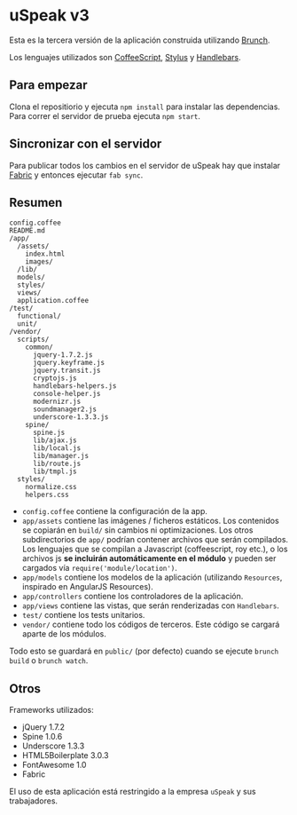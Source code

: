# uSpeak v3
Esta es la tercera versión de la aplicación construida utilizando [Brunch](http://brunch.io/).

Los lenguajes utilizados son [CoffeeScript](http://coffeescript.org/),
[Stylus](http://learnboost.github.com/stylus/) y
[Handlebars](http://handlebarsjs.com/).

## Para empezar

Clona el repositiorio y ejecuta `npm install` para instalar las dependencias.
Para correr el servidor de prueba ejecuta `npm start`.

## Sincronizar con el servidor

Para publicar todos los cambios en el servidor de uSpeak hay que instalar [Fabric](http://fabfile.org/) y entonces ejecutar `fab sync`.

## Resumen

    config.coffee
    README.md
    /app/
      /assets/
        index.html
        images/
      /lib/
      models/
      styles/
      views/
      application.coffee
    /test/
      functional/
      unit/
    /vendor/
      scripts/
        common/
          jquery-1.7.2.js
          jquery.keyframe.js
          jquery.transit.js
          cryptojs.js
          handlebars-helpers.js
          console-helper.js
          modernizr.js
          soundmanager2.js
          underscore-1.3.3.js
        spine/
          spine.js
          lib/ajax.js
          lib/local.js
          lib/manager.js
          lib/route.js
          lib/tmpl.js
      styles/
        normalize.css
        helpers.css

* `config.coffee` contiene la configuración de la app. 
* `app/assets` contiene las imágenes / ficheros estáticos. Los contenidos se copiarán en `build/` sin cambios ni optimizaciones.
Los otros subdirectorios de `app/` podrían contener archivos que serán compilados. Los lenguajes que se compilan a Javascript (coffeescript, roy etc.), o los archivos js **se incluirán automáticamente en el módulo** y pueden ser cargados vía  `require('module/location')`.
* `app/models` contiene los modelos de la aplicación (utilizando `Resources`, inspirado en AngularJS Resources).
* `app/controllers` contiene los controladores de la aplicación.
* `app/views` contiene las vistas, que serán renderizadas con `Handlebars`.
* `test/` contiene los tests unitarios.
* `vendor/` contiene todo los códigos de terceros. Este código se cargará aparte de los módulos.

Todo esto se guardará en `public/` (por defecto) cuando se ejecute `brunch build` o `brunch watch`.

## Otros
Frameworks utilizados:

* jQuery 1.7.2
* Spine 1.0.6
* Underscore 1.3.3
* HTML5Boilerplate 3.0.3
* FontAwesome 1.0
* Fabric

El uso de esta aplicación está restringido a la empresa `uSpeak` y sus trabajadores.
